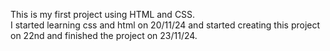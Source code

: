This is my first project using HTML and CSS. <br> 
I started learning css and html on 20/11/24 and started creating this project on 22nd and finished the project on 23/11/24.
